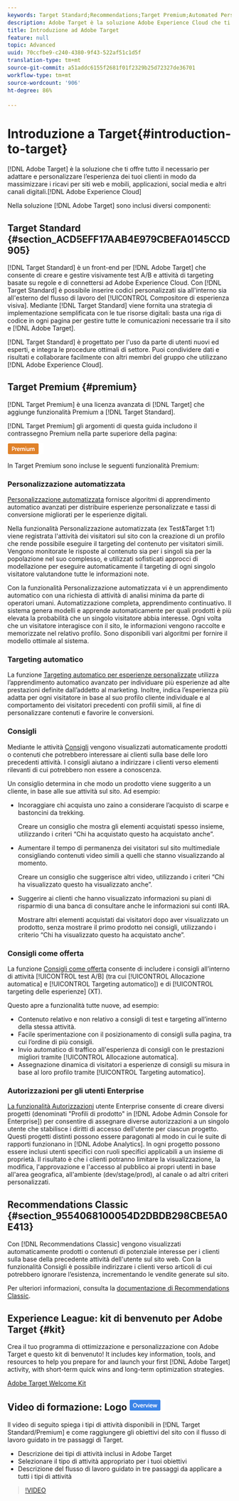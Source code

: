 ```yaml
---
keywords: Target Standard;Recommendations;Target Premium;Automated Personalization;auto-target;auto target;permissions;what is adobe target;
description: Adobe Target è la soluzione Adobe Experience Cloud che ti offre tutto il necessario per adattare e personalizzare l’esperienza dei tuoi clienti in modo da massimizzare i ricavi per siti web e mobili, applicazioni, social media e altri canali digitali.
title: Introduzione ad Adobe Target
feature: null
topic: Advanced
uuid: 70ccfbe9-c240-4380-9f43-522af51c1d5f
translation-type: tm+mt
source-git-commit: a51addc6155f2681f01f2329b25d72327de36701
workflow-type: tm+mt
source-wordcount: '906'
ht-degree: 86%

---
```



# Introduzione a Target{#introduction-to-target}

[!DNL Adobe Target] è la soluzione che ti offre tutto il necessario per adattare e personalizzare l’esperienza dei tuoi clienti in modo da massimizzare i ricavi per siti web e mobili, applicazioni, social media e altri canali digitali.[!DNL Adobe Experience Cloud]

Nella soluzione [!DNL Adobe Target] sono inclusi diversi componenti:

## Target Standard {#section_ACD5EFF17AAB4E979CBEFA0145CCD905}

[!DNL Target Standard] è un front-end per [!DNL Adobe Target] che consente di creare e gestire visivamente test A/B e attività di targeting basate su regole e di connettersi ad Adobe Experience Cloud. Con [!DNL Target Standard] è possibile inserire codici personalizzati sia all&#39;interno sia all&#39;esterno del flusso di lavoro del [!UICONTROL Compositore di esperienza visiva]. Mediante [!DNL Target Standard] viene fornita una strategia di implementazione semplificata con le tue risorse digitali: basta una riga di codice in ogni pagina per gestire tutte le comunicazioni necessarie tra il sito e [!DNL Adobe Target].

[!DNL Target Standard] è progettato per l&#39;uso da parte di utenti nuovi ed esperti, e integra le procedure ottimali di settore. Puoi condividere dati e risultati e collaborare facilmente con altri membri del gruppo che utilizzano [!DNL Adobe Experience Cloud].

## Target Premium {#premium}

[!DNL Target Premium] è una licenza avanzata di [!DNL Target] che aggiunge funzionalità Premium a [!DNL Target Standard].

[!DNL Target Premium] gli argomenti di questa guida includono il contrassegno Premium nella parte superiore della pagina:

![Badge Premium](/help/assets/premium.png)

In Target Premium sono incluse le seguenti funzionalità Premium:

### Personalizzazione automatizzata

[Personalizzazione automatizzata](../c-activities/t-automated-personalization/automated-personalization.md#task_8AAF837796D74CF893CA2F88BA1491C9) fornisce algoritmi di apprendimento automatico avanzati per distribuire esperienze personalizzate e tassi di conversione migliorati per le esperienze digitali.

Nella funzionalità Personalizzazione automatizzata (ex Test&amp;Target 1:1) viene registrata l&#39;attività dei visitatori sul sito con la creazione di un profilo che rende possibile eseguire il targeting del contenuto per visitatori simili. Vengono monitorate le risposte al contenuto sia per i singoli sia per la popolazione nel suo complesso, e utilizzati sofisticati approcci di modellazione per eseguire automaticamente il targeting di ogni singolo visitatore valutandone tutte le informazioni note.

Con la funzionalità Personalizzazione automatizzata vi è un apprendimento automatico con una richiesta di attività di analisi minima da parte di operatori umani. Automatizzazione completa, apprendimento continuativo. Il sistema genera modelli e apprende automaticamente per quali prodotti è più elevata la probabilità che un singolo visitatore abbia interesse. Ogni volta che un visitatore interagisce con il sito, le informazioni vengono raccolte e memorizzate nel relativo profilo. Sono disponibili vari algoritmi per fornire il modello ottimale al sistema.

### Targeting automatico

La funzione [Targeting automatico per esperienze personalizzate](../c-activities/auto-target-to-optimize.md#concept_67779E5B7F67427A97D7EA2A6FB919B3) utilizza l’apprendimento automatico avanzato per individuare più esperienze ad alte prestazioni definite dall’addetto al marketing. Inoltre, indica l’esperienza più adatta per ogni visitatore in base al suo profilo cliente individuale e al comportamento dei visitatori precedenti con profili simili, al fine di personalizzare contenuti e favorire le conversioni.

### Consigli

Mediante le attività [Consigli](../c-recommendations/recommendations.md#concept_7556C8A4543942F2A77B13A29339C0C0) vengono visualizzati automaticamente prodotti o contenuti che potrebbero interessare ai clienti sulla base delle loro precedenti attività. I consigli aiutano a indirizzare i clienti verso elementi rilevanti di cui potrebbero non essere a conoscenza.

Un consiglio determina in che modo un prodotto viene suggerito a un cliente, in base alle sue attività sul sito. Ad esempio:

* Incoraggiare chi acquista uno zaino a considerare l’acquisto di scarpe e bastoncini da trekking.

   Creare un consiglio che mostra gli elementi acquistati spesso insieme, utilizzando i criteri “Chi ha acquistato questo ha acquistato anche”.

* Aumentare il tempo di permanenza dei visitatori sul sito multimediale consigliando contenuti video simili a quelli che stanno visualizzando al momento.

   Creare un consiglio che suggerisce altri video, utilizzando i criteri “Chi ha visualizzato questo ha visualizzato anche”.

* Suggerire ai clienti che hanno visualizzato informazioni su piani di risparmio di una banca di consultare anche le informazioni sui conti IRA.

   Mostrare altri elementi acquistati dai visitatori dopo aver visualizzato un prodotto, senza mostrare il primo prodotto nei consigli, utilizzando i criterio “Chi ha visualizzato questo ha acquistato anche”.

### Consigli come offerta

La funzione [Consigli come offerta](/help/c-recommendations/recommendations-as-an-offer.md) consente di includere i consigli all’interno di attività [!UICONTROL test A/B] (tra cui [!UICONTROL Allocazione automatica] e [!UICONTROL Targeting automatico]) e di [!UICONTROL targeting delle esperienze] (XT).

Questo apre a funzionalità tutte nuove, ad esempio:

* Contenuto relativo e non relativo a consigli di test e targeting all’interno della stessa attività.
* Facile sperimentazione con il posizionamento di consigli sulla pagina, tra cui l’ordine di più consigli.
* Invio automatico di traffico all&#39;esperienza di consigli con le prestazioni migliori tramite [!UICONTROL Allocazione automatica].
* Assegnazione dinamica di visitatori a esperienze di consigli su misura in base al loro profilo tramite [!UICONTROL Targeting automatico].

### Autorizzazioni per gli utenti Enterprise

[La funzionalità Autorizzazioni](../administrating-target/c-user-management/property-channel/property-channel.md#concept_E396B16FA2024ADBA27BC056138F9838) utente Enterprise consente di creare diversi progetti (denominati &quot;Profili di prodotto&quot; in [!DNL Adobe Admin Console for Enterprise]) per consentire di assegnare diverse autorizzazioni a un singolo utente che stabilisce i diritti di accesso dell&#39;utente per ciascun progetto. Questi progetti distinti possono essere paragonati al modo in cui le suite di rapporti funzionano in [!DNL Adobe Analytics]. In ogni progetto possono essere inclusi utenti specifici con ruoli specifici applicabili a un insieme di proprietà. Il risultato è che i clienti potranno limitare la visualizzazione, la modifica, l&#39;approvazione e l&#39;accesso al pubblico ai propri utenti in base all&#39;area geografica, all&#39;ambiente (dev/stage/prod), al canale o ad altri criteri personalizzati.

## Recommendations Classic {#section_9554068100054D2DBDB298CBE5A0E413}

Con [!DNL Recommendations Classic] vengono visualizzati automaticamente prodotti o contenuti di potenziale interesse per i clienti sulla base della precedente attività dell&#39;utente sul sito web. Con la funzionalità Consigli è possibile indirizzare i clienti verso articoli di cui potrebbero ignorare l’esistenza, incrementando le vendite generate sul sito.

Per ulteriori informazioni, consulta la [documentazione di Recommendations Classic](../assets/adobe-recommendations-classic.pdf).

## Experience League: kit di benvenuto per Adobe Target {#kit}

Crea il tuo programma di ottimizzazione e personalizzazione con Adobe Target e questo kit di benvenuto! It includes key information, tools, and resources to help you prepare for and launch your first [!DNL Adobe Target] activity, with short-term quick wins and long-term optimization strategies.

[Adobe Target Welcome Kit](https://expleague.azureedge.net/pdf/Adobe-Target-Welcome-Kit.pdf)

## Video di formazione: Logo ![Panoramica sui tipi di attività (9:03)](/help/assets/overview.png)

Il video di seguito spiega i tipi di attività disponibili in [!DNL Target Standard/Premium] e come raggiungere gli obiettivi del sito con il flusso di lavoro guidato in tre passaggi di Target.

* Descrizione dei tipi di attività inclusi in Adobe Target
* Selezionare il tipo di attività appropriato per i tuoi obiettivi
* Descrizione del flusso di lavoro guidato in tre passaggi da applicare a tutti i tipi di attività

>[!VIDEO](https://video.tv.adobe.com/v/17386)

